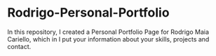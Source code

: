 # Rodrigo-Personal-Portfolio
 In this repository, I created a Personal Portfolio Page for Rodrigo Maia Cariello, which in I put your information about your skills, projects and contact.

